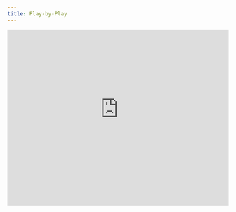 ```yaml
---
title: Play-by-Play
---
```


<iframe height="400" width="100%" frameborder="no" src="https://01970093-b411-bc38-feb3-109e89b297c0.share.connect.posit.cloud/"> </iframe>